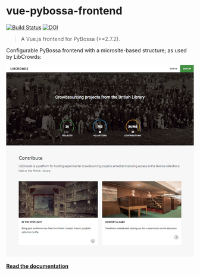 # vue-pybossa-frontend

[![Build Status](https://travis-ci.org/LibCrowds/vue-pybossa-frontend.svg?branch=master)](https://travis-ci.org/LibCrowds/vue-pybossa-frontend)
[![DOI](https://zenodo.org/badge/92406558.svg)](https://zenodo.org/badge/latestdoi/92406558)

> A Vue.js frontend for PyBossa (>=2.7.2).

Configurable PyBossa frontend with a microsite-based structure; as used by LibCrowds:

[![Example of vue-pybossa-frontend](./docs/assets/site-homepage.png?raw=true "Example of vue-pybossa-frontend")](https://www.libcrowds.com)

[**Read the documentation**](https://libcrowds.gitbooks.io/vue-pybossa-frontend/content/)
